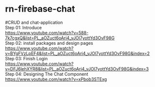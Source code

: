 # rn-firebase-chat
#CRUD and chat-application <br/>
 Step 01: Introduce <br/>
  https://www.youtube.com/watch?v=588-7k7cgxQ&list=PL_aOZuct6oAri4_vJOl7yottYd3OvF98G <br/>
 Step 02: install packages and design pages <br/>
 https://www.youtube.com/watch?v=BYgFVzLpEF4&list=PL_aOZuct6oAri4_vJOl7yottYd3OvF98G&index=2 <br/>
 Step 03: Finish Login <br/>
 https://www.youtube.com/watch?v=DFJ6lehXYR8&list=PL_aOZuct6oAri4_vJOl7yottYd3OvF98G&index=3 <br/>
 Step 04: Designing The Chat Component <br/>
 https://www.youtube.com/watch?v=xPbob3STExg <br/>
 
